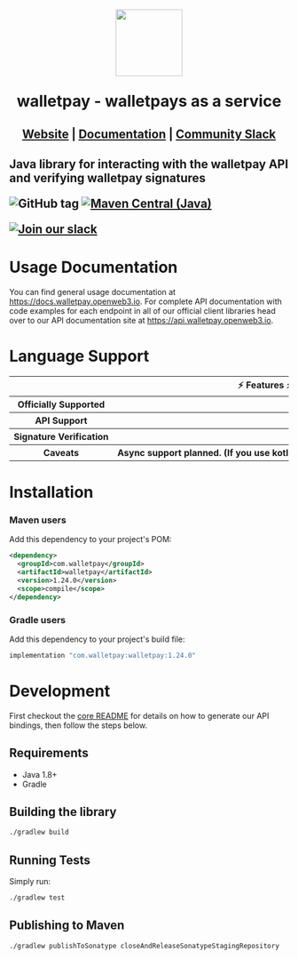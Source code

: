<h1 align="center">
    <a style="text-decoration: none" href="https://walletpay.openweb3.io">
      <img width="120" src="https://avatars.githubusercontent.com/u/80175132?s=200&v=4" />
      <p align="center">walletpay - walletpays as a service</p>
    </a>
</h1>
<h2 align="center">
  <a href="https://walletpay.openweb3.io">Website</a> | <a href="https://docs.walletpay.openweb3.io">Documentation</a> | <a href="https://walletpay.openweb3.io/slack">Community Slack</a>
<h2>

Java library for interacting with the walletpay API and verifying walletpay signatures

![GitHub tag](https://img.shields.io/github/tag/walletpay/walletpays.svg)
[![Maven Central (Java)](https://img.shields.io/maven-central/v/com.walletpay/walletpay?label=maven-central%20(java))](https://search.maven.org/artifact/com.walletpay/walletpay)

[![Join our slack](https://img.shields.io/badge/Slack-join%20the%20community-blue?logo=slack&style=social)](https://walletpay.openweb3.io/slack/)

# Usage Documentation

You can find general usage documentation at <https://docs.walletpay.openweb3.io>.  For complete API documentation with code examples for each endpoint in all of our official client libraries head over to our API documentation site at <https://api.walletpay.openweb3.io>.

# Language Support

<table style="table-layout:fixed; white-space: nowrap;">
  <th colspan="2">⚡️ Features ⚡️</th>
  <tr>
    <th>Officially Supported</th>
    <th>✅</th>
  </tr>
  <tr>
    <th>API Support</th>
    <th>✅</th>
  </tr>
  <tr>
    <th>Signature Verification</th>
    <th>✅</th>
  </tr>
  <tr>
    <th>Caveats</th>
    <th>Async support planned. (If you use kotlin, checkout our kotlin library for coroutine support.)</th>
  </tr>
</table>

# Installation

### Maven users

Add this dependency to your project's POM:

```xml
<dependency>
  <groupId>com.walletpay</groupId>
  <artifactId>walletpay</artifactId>
  <version>1.24.0</version>
  <scope>compile</scope>
</dependency>
```

### Gradle users

Add this dependency to your project's build file:

```groovy
implementation "com.walletpay:walletpay:1.24.0"
```

# Development

First checkout the [core README](../README.md#development) for details on how to generate our API bindings, then follow the steps below.

## Requirements

 - Java 1.8+
 - Gradle

## Building the library
```sh
./gradlew build
```

## Running Tests

Simply run:

```sh
./gradlew test
```

## Publishing to Maven

```sh
./gradlew publishToSonatype closeAndReleaseSonatypeStagingRepository
```

